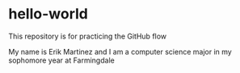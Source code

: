 # hello-world
This repository is for practicing the GitHub flow

My name is Erik Martinez and I am a computer science major in my sophomore year at Farmingdale
